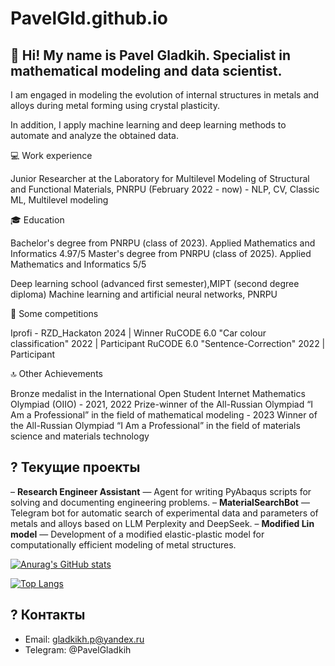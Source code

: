 # PavelGld.github.io




## 🚀 Hi! My name is Pavel Gladkih. Specialist in mathematical modeling and data scientist.

I am engaged in modeling the evolution of internal structures in metals and alloys during metal forming using crystal plasticity. 

In addition, I apply machine learning and deep learning methods to automate and analyze the obtained data. 


💻 Work experience

Junior Researcher at the Laboratory for Multilevel Modeling of Structural and Functional Materials, PNRPU (February 2022 - now) - NLP, CV, Classic ML, Multilevel modeling


🎓 Education

Bachelor's degree from PNRPU (class of 2023). Applied Mathematics and Informatics 4.97/5
Master's degree from PNRPU (class of 2025). Applied Mathematics and Informatics 5/5

Deep learning school (advanced first semester),MIPT (second degree diploma)
Machine learning and artificial neural networks, PNRPU

🤼 Some competitions

Iprofi - RZD_Hackaton 2024 | Winner
RuCODE 6.0 "Car colour classification" 2022 | Participant
RuCODE 6.0 "Sentence-Correction" 2022 | Participant

🔝 Other Achievements

Bronze medalist in the International Open Student Internet Mathematics Olympiad (OIIO) - 2021, 2022
Prize-winner of the All-Russian Olympiad “I Am a Professional” in the field of mathematical modeling - 2023
Winner of the All-Russian Olympiad “I Am a Professional” in the field of materials science and materials technology

## ? Текущие проекты
– **Research Engineer Assistant** — Agent for writing PyAbaqus scripts for solving and documenting engineering problems.
– **MaterialSearchBot** — Telegram bot for automatic search of experimental data and parameters of metals and alloys based on LLM Perplexity and DeepSeek.
– **Modified Lin model** — Development of a modified elastic-plastic model for computationally efficient modeling of metal structures.

[![Anurag's GitHub stats](https://github-readme-stats.vercel.app/api?username=PavelGld)](https://github.com/anuraghazra/github-readme-stats)

[![Top Langs](https://github-readme-stats.vercel.app/api/top-langs/?username=PavelGld&layout=compact)](https://github.com/anuraghazra/github-readme-stats)

## ? Контакты
- Email: gladkikh.p@yandex.ru
- Telegram: @PavelGladkih

